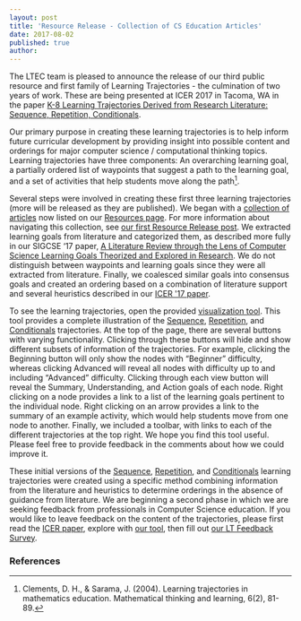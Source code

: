 ```yaml
---
layout: post
title: 'Resource Release - Collection of CS Education Articles'
date: 2017-08-02
published: true
author:
---
```


The LTEC team is pleased to announce the release of our third public resource and first family of Learning Trajectories - the culmination of two years of work. These are being presented at ICER 2017 in Tacoma, WA in the paper [K-8 Learning Trajectories Derived from Research Literature: Sequence, Repetition, Conditionals](http://dl.acm.org/citation.cfm?id=3106166&CFID=797810216&CFTOKEN=11574041 "K-8 Learning Trajectories Derived From Research Literature").

<!--exercept-->

Our primary purpose in creating these learning trajectories is to help inform future curricular development by providing insight into possible content and orderings for major computer science / computational thinking topics. Learning trajectories have three components: An overarching learning goal, a partially ordered list of waypoints that suggest a path to the learning goal, and a set of activities that help students move along the path[^fn-clements-2004]. 

Several steps were involved in creating these first three learning trajectories (more will be released as they are published). We began with a [collection of articles](http://everydaycomputing.org/public/resource/article/ "Articles") now listed on our [Resources page](http://everydaycomputing.org/public/resource/ "Resources"). For more information about navigating this collection, see [our first Resource Release post](http://blog.everydaycomputing.org/2017/08/02/resource-page-announcement/ "Resource Release"). We extracted learning goals from literature and categorized them, as described more fully in our SIGCSE ‘17 paper, [A Literature Review through the Lens of Computer Science Learning Goals Theorized and Explored in Research](http://dl.acm.org/citation.cfm?id=3017772&CFID=972416628&CFTOKEN=38799375 "Literature Review through the Lens of Computer Science Learning Goals"). We do not distinguish between waypoints and learning goals since they were all extracted from literature. Finally, we coalesced similar goals into consensus goals and created an ordering based on a combination of literature support and several heuristics described in our [ICER '17 paper](http://dl.acm.org/citation.cfm?id=3106166&CFID=797810216&CFTOKEN=11574041 "ICER '17"). 

To see the learning trajectories, open the provided [visualization tool](http://everydaycomputing.org/public/visualization/ "Visualizations"). This tool provides a complete illustration of the [Sequence](http://everydaycomputing.org/tools/trajectory/ahZzfmV2ZXJ5ZGF5Y29tcHV0aW5nb3JncjELEgpUcmFqZWN0b3J5IgpUUkFKRUNUT1JZDAsSClRyYWplY3RvcnkYgICAgMDflwoM/visualization/ "Sequence"), [Repetition](http://everydaycomputing.org/tools/trajectory/ahZzfmV2ZXJ5ZGF5Y29tcHV0aW5nb3JncjELEgpUcmFqZWN0b3J5IgpUUkFKRUNUT1JZDAsSClRyYWplY3RvcnkYgICAgKDEjgoM/visualization/ "Repetition"), and [Conditionals](http://everydaycomputing.org/tools/trajectory/ahZzfmV2ZXJ5ZGF5Y29tcHV0aW5nb3JncjELEgpUcmFqZWN0b3J5IgpUUkFKRUNUT1JZDAsSClRyYWplY3RvcnkYgICAgKCSnwoM/visualization/ "Conditionals") trajectories. At the top of the page, there are several buttons with varying functionality. Clicking through these buttons will hide and show different subsets of information of the trajectories. For example, clicking the Beginning button will only show the nodes with “Beginner” difficulty, whereas clicking Advanced will reveal all nodes with difficulty up to and including “Advanced” difficulty. Clicking through each view button will reveal the Summary, Understanding, and Action goals of each node. Right clicking on a node provides a link to a list of the learning goals pertinent to the individual node. Right clicking on an arrow provides a link to the summary of an example activity, which would help students move from one node to another. Finally, we included a toolbar, with links to each of the different trajectories at the top right. We hope you find this tool useful. Please feel free to provide feedback in the comments about how we could improve it. 

These initial versions of the [Sequence](http://everydaycomputing.org/tools/trajectory/ahZzfmV2ZXJ5ZGF5Y29tcHV0aW5nb3JncjELEgpUcmFqZWN0b3J5IgpUUkFKRUNUT1JZDAsSClRyYWplY3RvcnkYgICAgMDflwoM/visualization/ "Sequence"), [Repetition](http://everydaycomputing.org/tools/trajectory/ahZzfmV2ZXJ5ZGF5Y29tcHV0aW5nb3JncjELEgpUcmFqZWN0b3J5IgpUUkFKRUNUT1JZDAsSClRyYWplY3RvcnkYgICAgKDEjgoM/visualization/ "Repetition"), and [Conditionals](http://everydaycomputing.org/tools/trajectory/ahZzfmV2ZXJ5ZGF5Y29tcHV0aW5nb3JncjELEgpUcmFqZWN0b3J5IgpUUkFKRUNUT1JZDAsSClRyYWplY3RvcnkYgICAgKCSnwoM/visualization/ "Conditionals") learning trajectories were created using a specific method combining information from the literature and heuristics to determine orderings in the absence of guidance from literature. We are beginning a second phase in which we are seeking feedback from professionals in Computer Science education. If you would like to leave feedback on the content of the trajectories, please first read the [ICER paper](http://dl.acm.org/citation.cfm?id=3106166&CFID=797810216&CFTOKEN=11574041 "ICER Paper"), explore with [our tool](http://everydaycomputing.org/public/visualization/ "Visualizations"), then fill out [our LT Feedback Survey](http://uchicago.co1.qualtrics.com/jfe/form/SV_067WJYka9rncVMx "Survey").




### References ###

[^fn-clements-2004]:Clements, D. H., & Sarama, J. (2004). Learning trajectories in mathematics education. Mathematical thinking and learning, 6(2), 81-89.